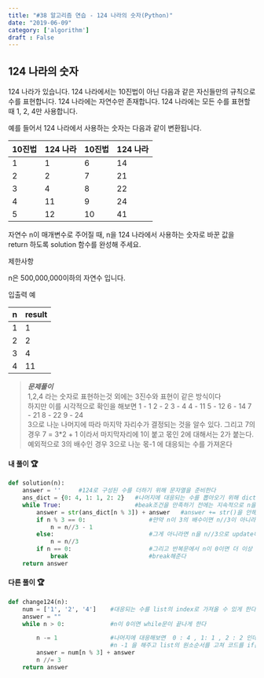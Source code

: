 ```yaml
---
title: "#38 알고리즘 연습 - 124 나라의 숫자(Python)"
date: "2019-06-09"
category: ['algorithm']
draft : False
---
```



## 124 나라의 숫자


124 나라가 있습니다. 124 나라에서는 10진법이 아닌 다음과 같은 자신들만의 규칙으로 수를 표현합니다.
124 나라에는 자연수만 존재합니다.
124 나라에는 모든 수를 표현할 때 1, 2, 4만 사용합니다.

예를 들어서 124 나라에서 사용하는 숫자는 다음과 같이 변환됩니다.

|10진법	|124 나라|	10진법|	124 나라|
|-|-|-|-|
|1|	1	|6|	14|
|2|	2	|7|	21|
|3|	4	|8|	22|
|4|	11|	9|	24|
|5|	12|	10|	41|

자연수 n이 매개변수로 주어질 때, 
n을 124 나라에서 사용하는 숫자로 바꾼 값을 return 하도록 solution 함수를 완성해 주세요.


제한사항

n은 500,000,000이하의 자연수 입니다.


입출력 예

|n	|result|
|-|-|
|1	|1|
|2	|2|
|3	|4|
|4	|11|



>__*문제풀이*__    
1,2,4 라는 숫자로 표현하는것 외에는 3진수와 표현이 같은 방식이다   
하지만 이를 시각적으로 확인을 해보면
1 - 1    2 - 2   3 - 4
4 - 11  5 - 12  6 - 14
7 - 21  8 - 22  9 - 24   
3으로 나눈 나머지에 따라 마지막 자리수가 결정되는 것을 알수 있다.
그리고 7의 경우 7 = 3*2 + 1 이라서 마지막자리에 1이 붙고 몫인 2에 대해서는 2가 붙는다.   
예외적으로 3의 배수인 경우 3으로 나눈 몫-1 에 대응되는 수를 가져온다



#### 내 풀이 🏆
```python
def solution(n):
    answer = ''     #124로 구성된 수를 더하기 위해 문자열을 준비한다
    ans_dict = {0: 4, 1: 1, 2: 2}   #나머지에 대응되는 수를 뽑아오기 위해 dict을 사용했는데 list로 해도 무방할것 같다
    while True:                     #beak조건을 만족하기 전에는 지속적으로 n을 연산하여 update해줍니다
        answer = str(ans_dict[n % 3]) + answer   #answer += str()을 안해준 이유는 update되는 n%3에 대해 추가되는 수는 앞쪽에 더해져야하므로
        if n % 3 == 0:                  #만약 n이 3의 배수이면 n//3이 아니라 n//3-1을 저장해줘 1,2,4 숫자와 제대로 대응시켜준다
            n = n//3 - 1
        else:                           #그게 아니라면 n을 n//3으로 update해준다.
            n = n//3
        if n == 0:                      #그리고 반복문에서 n이 0이면 더 이상 연산을 진행하지 않아도 되므로
            break                       #break해준다
    return answer
```

#### 다른 풀이 🏆
```python
def change124(n):
    num = ['1', '2', '4']    #대응되는 수를 list의 index로 가져올 수 있게 한다.
    answer = ""
    while n > 0:             #n이 0이면 while문이 끝나게 한다

        n -= 1               #나머지에 대응해보면  0 : 4 , 1: 1 , 2 : 2 인데
                             #n -1 을 해주고 list의 원소순서를 고쳐 코드를 if문으로 상황에 따라 나누지 않아도 되도록 했다
        answer = num[n % 3] + answer  
        n //= 3
    return answer

```